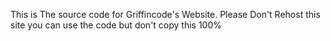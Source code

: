 This is The source code for Griffincode's Website. Please Don't Rehost this site you can use the code but don't copy this 100%

